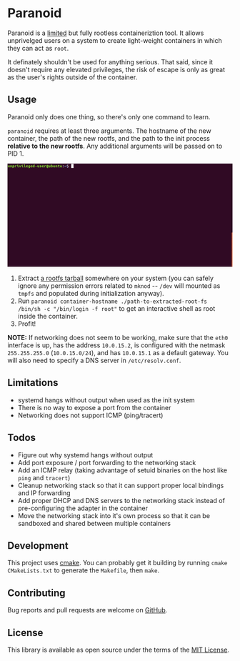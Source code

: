 # Paranoid

Paranoid is a [limited](#limitations) but fully rootless containeriztion tool. It allows unprivelged users on a system 
to create light-weight containers in which they can act as `root`.

It definately shouldn't be used for anything serious. That said, since it doesn't require any elevated privileges, the 
risk of escape is only as great as the user's rights outside of the container.

## Usage

Paranoid only does  one thing, so there's only one command to learn. 

`paranoid` requires at least three arguments. The hostname of the new container, the path of the new rootfs, and the
path to the init process **relative to the new rootfs**. Any additional arguments will be passed on to PID 1.

![demo](demo.gif)

  1. Extract [a rootfs tarball](https://us.images.linuxcontainers.org/images) somewhere on your system (you can safely 
  ignore any permission errors related to `mknod` -- `/dev` will mounted as `tmpfs` and populated during initialization 
  anyway).
  2. Run `paranoid container-hostname ./path-to-extracted-root-fs /bin/sh -c "/bin/login -f root"` to get an 
  interactive shell as root inside the container.
  3. Profit!

**NOTE:** If networking does not seem to be working, make sure that the `eth0` interface is up, has the address 
`10.0.15.2`, is configured with the netmask `255.255.255.0` (`10.0.15.0/24`), and has `10.0.15.1` as a default gateway. You will also need to specify a DNS server in `/etc/resolv.conf`.

## Limitations

  * systemd hangs without output when used as the init system
  * There is no way to expose a port from the container
  * Networking does not support ICMP (ping/tracert)

## Todos

  * Figure out why systemd hangs without output
  * Add port exposure / port forwarding to the networking stack
  * Add an ICMP relay (taking advantage of setuid binaries on the host like `ping` and `tracert`)
  * Cleanup networking stack so that it can support proper local bindings and IP forwarding
  * Add proper DHCP and DNS servers to the networking stack instead of pre-configuring the adapter in the container 
  * Move the networking stack into it's own process so that it can be sandboxed and shared between multiple containers

## Development

This project uses [cmake](https://cmake.org/cmake-tutorial/). You can probably get it building by running 
`cmake CMakeLists.txt` to generate the `Makefile`, then `make`.


## Contributing

Bug reports and pull requests are welcome on [GitHub](https://github.com/anarchocurious/paranoid).


## License

This library is available as open source under the terms of the [MIT License](http://opensource.org/licenses/MIT).
